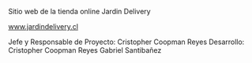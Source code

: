 Sitio web de la tienda online Jardin Delivery

www.jardindelivery.cl

Jefe y Responsable de Proyecto: Cristopher Coopman Reyes
Desarrollo:   Cristopher Coopman Reyes
              Gabriel Santibañez

